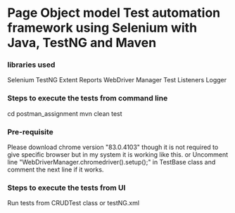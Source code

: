 # Page Object model Test automation framework using Selenium with Java, TestNG and Maven

### libraries used
Selenium
TestNG
Extent Reports
WebDriver Manager
Test Listeners
Logger

### Steps to execute the tests from command line
cd postman_assignment
mvn clean test

### Pre-requisite
Please download chrome version "83.0.4103" though it is not required to give specific browser but in my system it is working like this.
or 
Uncomment line "WebDriverManager.chromedriver().setup();" in TestBase class and comment the next line if it works.

### Steps to execute the tests from UI
Run tests from CRUDTest class
or
testNG.xml